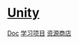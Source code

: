 # [Unity](https://unity.com/cn)
[Doc](https://docs.unity3d.com/cn/current/Manual/UnityOverview.html)
[学习项目](https://learn.unity.com/projects)
[资源商店](https://assetstore.unity.com/)
